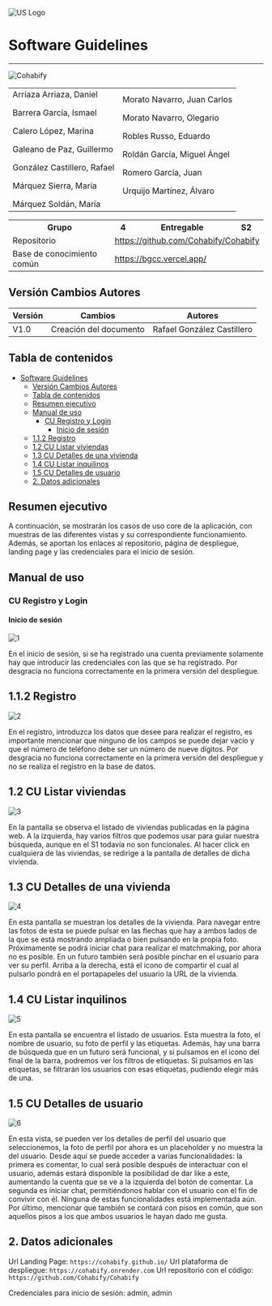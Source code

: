 ![US Logo](images/logo_us.png)

# Software Guidelines
---


![Cohabify](images/Cohabify.png)

<table>
    <tbody>
        <tr>
            <td rowspan=2>Arriaza Arriaza, Daniel <p></p> Barrera García, Ismael <p></p> Calero López, Marina <p></p> Galeano de Paz, Guillermo <p></p> González Castillero, Rafael <p></p> Márquez Sierra, María <p></p> Márquez Soldán, María
            </td>
            <td rowspan=2>Morato Navarro, Juan Carlos <p></p> Morato Navarro, Olegario <p></p> Robles Russo, Eduardo <p></p> Roldán García, Miguel Ángel <p></p> Romero García, Juan <p></p> Urquijo Martínez, Álvaro <p></p>
            </td>
        </tr>
    </tbody>
</table>

<table>
  <tr>
    <th>Grupo</th>
    <th>4</th>
    <th>Entregable</th>
    <th>S2</th>
  </tr>
  <tr>
    <td>Repositorio</td>
    <td colspan="3"><a href="https://github.com/Cohabify/Cohabify">https://github.com/Cohabify/Cohabify</a></td>
  </tr>
  <tr>
    <td>Base de conocimiento común</td>
    <td colspan="3"><a href="https://bgcc.vercel.app/">https://bgcc.vercel.app/</a></td>
  </tr>
</table>

## Versión Cambios Autores

| Versión | Cambios | Autores |
| --- | --- | --- |
| V1.0 | Creación del documento | Rafael González Castillero |

## Tabla de contenidos
- [Software Guidelines](#software-guidelines)
  - [Versión Cambios Autores](#versión-cambios-autores)
  - [Tabla de contenidos](#tabla-de-contenidos)
  - [Resumen ejecutivo](#resumen-ejecutivo)
  - [Manual de uso](#manual-de-uso)
    - [CU Registro y Login](#cu-registro-y-login)
      - [Inicio de sesión](#inicio-de-sesión)
  - [1.1.2 Registro](#112-registro)
  - [1.2 CU Listar viviendas](#12-cu-listar-viviendas)
  - [1.3 CU Detalles de una vivienda](#13-cu-detalles-de-una-vivienda)
  - [1.4 CU Listar inquilinos](#14-cu-listar-inquilinos)
  - [1.5 CU Detalles de usuario](#15-cu-detalles-de-usuario)
  - [2. Datos adicionales](#2-datos-adicionales)



## Resumen ejecutivo
A continuación, se mostrarán los casos de uso core de la aplicación, con muestras de las diferentes vistas y su correspondiente funcionamiento. Además, se aportan los enlaces al repositorio, página de despliegue, landing page y las credenciales para el inicio de sesión.

## Manual de uso

### CU Registro y Login

#### Inicio de sesión

![1](images/Guideles/1.png)

En el inicio de sesión, si se ha registrado una cuenta previamente solamente hay que introducir las credenciales con las que se ha registrado.
Por desgracia no funciona correctamente en la primera versión del despliegue.

## 1.1.2 Registro

![2](images/Guideles/2.png)

En el registro, introduzca los datos que desee para realizar el registro, es importante mencionar que ninguno de los campos se puede dejar vacío y que el número de teléfono debe ser un número de nueve dígitos.
Por desgracia no funciona correctamente en la primera versión del despliegue y no se realiza el registro en la base de datos.

## 1.2 CU Listar viviendas

![3](images/Guideles/3.png)

En la pantalla se observa el listado de viviendas publicadas en la página web. A la izquierda, hay varios filtros que podemos usar para guiar nuestra búsqueda, aunque en el S1 todavía no son funcionales.
Al hacer click en cualquiera de las viviendas, se redirige a la pantalla de detalles de dicha vivienda.

## 1.3 CU Detalles de una vivienda

![4](images/Guideles/4.png)

En esta pantalla se muestran los detalles de la vivienda. Para navegar entre las fotos de esta se puede pulsar en las flechas que hay a ambos lados de la que se está mostrando ampliada o bien pulsando en la propia foto.
Próximamente se podrá iniciar chat para realizar el matchmaking, por ahora no es posible. En un futuro también será posible pinchar en el usuario para ver su perfil.
Arriba a la derecha, está el icono de compartir el cual al pulsarlo pondrá en el portapapeles del usuario la URL de la vivienda.

## 1.4 CU Listar inquilinos

![5](images/Guideles/5.png)

En esta pantalla se encuentra el listado de usuarios. Esta muestra la foto, el nombre de usuario, su foto de perfil y las etiquetas. Además, hay una barra de búsqueda que en un futuro será funcional, y si pulsamos en el icono del final de la barra, podremos ver los filtros  de etiquetas. Si pulsamos en las etiquetas, se filtrarán los usuarios con esas etiquetas, pudiendo elegir más de una.

## 1.5 CU Detalles de usuario

![6](images/Guideles/6.png)

En esta vista, se pueden ver los detalles de perfil del usuario que seleccionemos, la foto de perfil por ahora es un placeholder y no muestra la del usuario. 
Desde aquí se puede acceder a varias funcionalidades: la primera es comentar, lo cual será posible después de interactuar con el usuario, además estará disponible la posibilidad de dar like a este, aumentando la cuenta que se ve a la izquierda del botón de comentar. La segunda es iniciar chat, permitiéndonos hablar con el usuario con el fin de convivir con él. Ninguna de estas funcionalidades está implementada aún.
Por último, mencionar que también se contará con pisos en común, que son aquellos pisos a los que ambos usuarios le hayan dado me gusta.

## 2. Datos adicionales
Url Landing Page: `https://cohabify.github.io/`
Url plataforma de despliegue: `https://cohabify.onrender.com`
Url repositorio con el código: `https://github.com/Cohabify/Cohabify`

Credenciales para inicio de sesión: admin, admin
